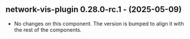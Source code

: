   ## network-vis-plugin 0.28.0-rc.1 - (2025-05-09)
  
  * No changes on this component. The version is bumped to align it
    with the rest of the components.
